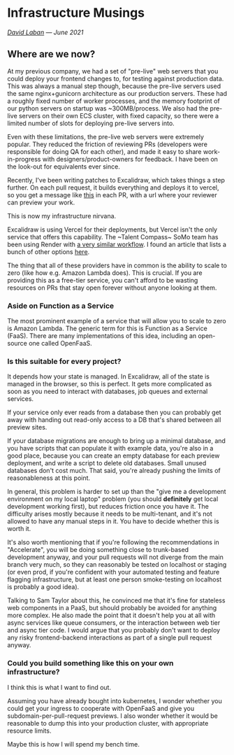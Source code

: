 # Infrastructure Musings

_[David Laban](../) — June 2021_

## Where are we now?

At my previous company, we had a set of "pre-live" web servers that you could deploy your frontend changes to, for testing against production data. This was always a manual step though, because the pre-live servers used the same nginx+gunicorn architecture as our production servers. These had a roughly fixed number of worker processes, and the memory footprint of our python servers on startup was ~300MB/process. We also had the pre-live servers on their own ECS cluster, with fixed capacity, so there were a limited number of slots for deploying pre-live servers into.

<!-- Aaron points out that the pre-live servers were initially just a proof-of-concept of using ECS for our web tier, and ended up being the one of the most popular things he ever built. -->

Even with these limitations, the pre-live web servers were extremely popular. They reduced the friction of reviewing PRs (developers were responsible for doing QA for each other), and made it easy to share work-in-progress with designers/product-owners for feedback. I have been on the look-out for equivalents ever since.

Recently, I've been writing patches to Excalidraw, which takes things a step further. On each pull request, it builds everything and deploys it to vercel, so you get a message like [this](https://github.com/excalidraw/excalidraw/pull/3655#issuecomment-849654197) in each PR, with a url where your reviewer can preview your work.

This is now my infrastructure nirvana.

Excalidraw is using Vercel for their deployments, but Vercel isn't the only service that offers this capability. The ~Talent Compass~ SoMo team has been using Render with [a very similar workflow](https://github.com/redbadger/skills-database/pull/52#issuecomment-853287319). I found an article that lists a bunch of other options [here](https://bejamas.io/blog/jamstack-hosting-deployment/).

The thing that all of these providers have in common is the ability to scale to zero (like how e.g. Amazon Lambda does). This is crucial. If you are providing this as a free-tier service, you can't afford to be wasting resources on PRs that stay open forever without anyone looking at them.

### Aside on Function as a Service

The most prominent example of a service that will allow you to scale to zero is Amazon Lambda. The generic term for this is Function as a Service (FaaS). There are many implementations of this idea, including an open-source one called OpenFaaS.

<!-- As a further aside, when I was reading up on faas-cli, I noticed that both `faas-cli` and `dapr` cli both have an `invoke` method. I will have to explore what they have in common. -->

<!-- I also noticed that openfaas relies on NATS for its queue, which is the same thing that Stu's Rust London wascc demo used. I should look into this more as well. There is already a demo of OpenFaaS+wascc, and the cold start times sound promising. -->

### Is this suitable for every project?

It depends how your state is managed. In Excalidraw, all of the state is managed in the browser, so this is perfect. It gets more complicated as soon as you need to interact with databases, job queues and external services.

<!-- TODO: talk to Carlos about how their state is managed --> If your service only ever reads from a database then you can probably get away with handing out read-only access to a DB that's shared between all preview sites.

If your database migrations are enough to bring up a minimal database, and you have scripts that can populate it with example data, you're also in a good place, because you can create an empty database for each preview deployment, and write a script to delete old databases. Small unused databases don't cost much. That said, you're already pushing the limits of reasonableness at this point.

In general, this problem is harder to set up than the "give me a development environment on my local laptop" problem (you should **definitely** get local development working first), but reduces friction once you have it. The difficulty arises mostly because it needs to be multi-tenant, and it's not allowed to have any manual steps in it. You have to decide whether this is worth it.

It's also worth mentioning that if you're following the recommendations in "Accelerate", you will be doing something close to trunk-based development anyway, and your pull requests will not diverge from the main branch very much, so they can reasonably be tested on localhost or staging (or even prod, if you're confident with your automated testing and feature flagging infrastructure, but at least one person smoke-testing on localhost is probably a good idea).

Talking to Sam Taylor about this, he convinced me that it's fine for stateless web components in a PaaS, but should probably be avoided for anything more complex. He also made the point that it doesn't help you at all with async services like queue consumers, or the interaction between web tier and async tier code. I would argue that you probably don't want to deploy any risky frontend-backend interactions as part of a single pull request anyway.

### Could you build something like this on your own infrastructure?

I think this is what I want to find out.

Assuming you have already bought into kubernetes, I wonder whether you could get your ingress to cooperate with OpenFaaS and give you subdomain-per-pull-request previews. I also wonder whether it would be reasonable to dump this into your production cluster, with appropriate resource limits.

Maybe this is how I will spend my bench time.

<!-- TODO:
* My dad's problem solving checklist:
  * ~Where are we now?~
  * Where could we be?
  * Where should we be?
  * How do we get there?
 -->
